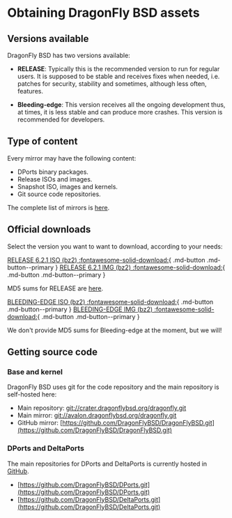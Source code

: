 # Obtaining DragonFly BSD assets

## Versions available

DragonFly BSD has two versions available:

- **RELEASE**: Typically this is the recommended version to run for
regular users. It is supposed to be stable and receives fixes when
needed, i.e. patches for security, stability and sometimes, although
less often, features.

- **Bleeding-edge**: This version receives all the ongoing development thus,
at times, it is less stable and can produce more crashes. This version is
recommended for developers.

## Type of content

Every mirror may have the following content:

- DPorts binary packages.
- Release ISOs and images.
- Snapshot ISO, images and kernels.
- Git source code repositories.

The complete list of mirrors is [here](https://www.dragonflybsd.org/mirrors/).

## Official downloads

Select the version you want to want to download, according to your needs:

[RELEASE 6.2.1 ISO (bz2) :fontawesome-solid-download:](https://avalon.dragonflybsd.org/iso-images/dfly-x86_64-6.2.1_REL.iso.bz2){ .md-button .md-button--primary } [RELEASE 6.2.1 IMG (bz2) :fontawesome-solid-download:](https://avalon.dragonflybsd.org/iso-images/dfly-x86_64-6.2.1_REL.img.bz2){ .md-button .md-button--primary }

MD5 sums for RELEASE are [here](https://avalon.dragonflybsd.org/iso-images/md5.txt).

[BLEEDING-EDGE ISO (bz2) :fontawesome-solid-download:](https://avalon.dragonflybsd.org/snapshots/x86_64/DragonFly-x86_64-LATEST-ISO.iso.bz2){ .md-button .md-button--primary } [BLEEDING-EDGE IMG (bz2) :fontawesome-solid-download:](https://avalon.dragonflybsd.org/snapshots/x86_64/DragonFly-x86_64-LATEST-IMG.img.bz2){ .md-button .md-button--primary }

We don't provide MD5 sums for Bleeding-edge at the moment, but we will!

## Getting source code

### Base and kernel

DragonFly BSD uses git for the code repository and the main repository is
self-hosted here:

* Main repository: [git://crater.dragonflybsd.org/dragonfly.git](git://crater.dragonflybsd.org/dragonfly.git)
* Main mirror: [git://avalon.dragonflybsd.org/dragonfly.git](git://avalon.dragonflybsd.org/dragonfly.git)
* GitHub mirror: [https://github.com/DragonFlyBSD/DragonFlyBSD.git](https://github.com/DragonFlyBSD/DragonFlyBSD.git)

### DPorts and DeltaPorts

The main repositories for DPorts and DeltaPorts is currently hosted in
[GitHub](https://github.com).

* [https://github.com/DragonFlyBSD/DPorts.git](https://github.com/DragonFlyBSD/DPorts.git)
* [https://github.com/DragonFlyBSD/DeltaPorts.git](https://github.com/DragonFlyBSD/DeltaPorts.git)
